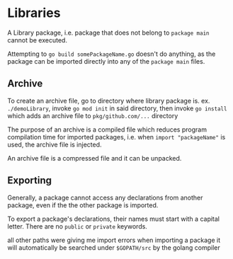 # Libraries

A Library package, i.e. package that does not belong to `package main` cannot be
executed.

Attempting to `go build somePackageName.go` doesn't do anything, as the package
can be imported directly into any of the `package main` files.

## Archive

To create an archive file, go to directory where library package is.
ex. `./demoLibrary`, invoke `go mod init` in said directory, then invoke
`go install` which adds an archive file to `pkg/github.com/...` directory

The purpose of an archive is a compiled file which reduces program compilation
time for imported packages, i.e. when `import "packageName"` is used, the
archive file is injected.

An archive file is a compressed file and it can be unpacked.

## Exporting

Generally, a package cannot access any declarations from another package, even
if the the other package is imported.

To export a package's declarations, their names must start with a capital
letter. There are no `public` or `private` keywords.

all other paths were giving me import errors
when importing a package it will automatically be searched under
`$GOPATH/src` by the golang compiler
